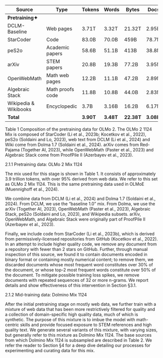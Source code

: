 | Source                  | Type                              | Tokens   | Words    | Bytes    | Docs    |
|------------------------|-----------------------------------|----------|----------|----------|---------|
| **Pretraining✦**      |                                   |          |          |          |         |
| DCLM-Baseline          | Web pages                         | 3.71T    | 3.32T    | 21.32T   | 2.95B   |
| StarCoder              | Code                              | 83.0B    | 70.0B    | 459B     | 78.7M   |
| peS2o                  | Academic papers                   | 58.6B    | 51.1B    | 413B     | 38.8M   |
| arXiv                  | STEM papers                       | 20.8B    | 19.3B    | 77.2B    | 3.95M   |
| OpenWebMath            | Math web pages                    | 12.2B    | 11.1B    | 47.2B    | 2.89M   |
| Algebraic Stack        | Math proofs code                  | 11.8B    | 10.8B    | 44.0B    | 2.83M   |
| Wikipedia & Wikibooks  | Encyclopedic                      | 3.7B     | 3.16B    | 16.2B    | 6.17M   |
| **Total**              |                                   | **3.90T**| **3.48T**| **22.38T**| **3.08B**|

Table 1 Composition of the pretraining data for OLMo 2. The OLMo 2 1124 Mix is composed of StarCoder (Li et al., 2023b; Kocetkov et al., 2022), peS2o (Soldaini and Lo, 2023), web text from DCLM (Li et al., 2024) and Wiki come from Dolma 1.7 (Soldaini et al., 2024). arXiv comes from Red-Pajama (Together AI, 2023), while OpenWebMath (Paster et al., 2023) and Algebraic Stack come from ProofPile II (Azerbayev et al., 2023).

2.1.1 Pretraining data: OLMo 2 Mix 1124

The mix used for this stage is shown in Table 1. It consists of approximately 3.9 trillion tokens, with over 95% derived from web data. We refer to this set as OLMo 2 Mix 1124. This is the same pretraining data used in OLMoE (Muennighoff et al., 2024).

We combine data from DCLM (Li et al., 2024) and Dolma 1.7 (Soldaini et al., 2024). From DCLM, we use the “baseline 1.0” mix. From Dolma, we use the arXiv (Together AI, 2023), OpenWebMath (Paster et al., 2023), Algebraic Stack, peS2o (Soldaini and Lo, 2023), and Wikipedia subsets. arXiv, OpenWebMath, and Algebraic Stack were originally part of ProofPile II (Azerbayev et al., 2023).

Finally, we include code from StarCoder (Li et al., 2023b), which is derived from permissively-licensed repositories from GitHub (Kocetkov et al., 2022). In an attempt to include higher quality code, we remove any document from a repository with fewer than 2 stars on GitHub. Further, through manual inspection of this source, we found it to contain documents encoded in binary format or containing mostly numerical content; to remove them, we discarded documents whose most frequent word constitutes over 30% of the document, or whose top-2 most frequent words constitute over 50% of the document. To mitigate possible training loss spikes, we remove documents with repeated sequences of 32 or more n-grams. We report details and show effectiveness of this intervention in Section §3.1.

2.1.2 Mid-training data: Dolmino Mix 1124

After the initial pretraining stage on mostly web data, we further train with a mixture of web data that has been more restrictively filtered for quality and a collection of domain-specific high quality data, much of which is synthetic. The purpose of this mixture is to imbue the model with math-centric skills and provide focused exposure to STEM references and high quality text. We generate several variants of this mixture, with varying sizes, but generally refer to this mixture as Dolmino Mix 1124. The base sources from which Dolmino Mix 1124 is subsampled are described in Table 2. We refer the reader to Section §4 for a deep dive detailing our processes for experimenting and curating data for this mix.